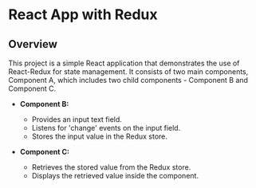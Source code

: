 
# React App with Redux

## Overview

This project is a simple React application that demonstrates the use of React-Redux for state management. It consists of two main components, Component A, which includes two child components - Component B and Component C.

- **Component B:**

  - Provides an input text field.
  - Listens for 'change' events on the input field.
  - Stores the input value in the Redux store.

- **Component C:**
  - Retrieves the stored value from the Redux store.
  - Displays the retrieved value inside the component.

